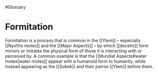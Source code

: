 #Glossary 
# Formitation

Formitation is a process that is common in the [[Ylem]] – especially [[Nyxfire motes]] and the [[Major Aspects]] – by which [[docetic]] form mirrors or imitates the physical form of those it is interacting with or perceived by. A common example is that the [[Mundial Aspects#water motes|water motes]] appear with a humanoid form to humanity, while instead appearing as the [[Sobek]] and their patron [[Ylem]] before them.